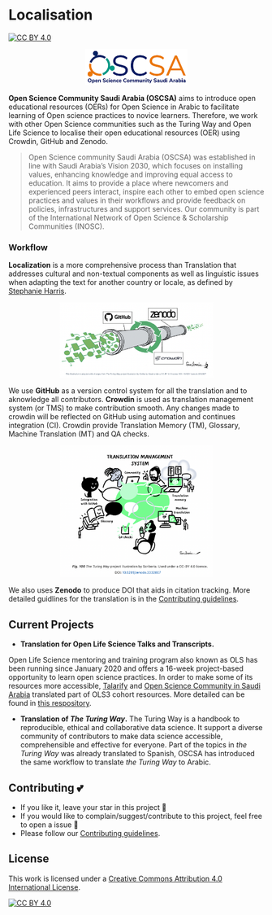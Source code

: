 # Localisation

[![CC BY 4.0][cc-by-shield]][cc-by]

<p align="center">
<img src= "imgs/logo.png" width = 40%>
<p/>


**Open Science Community Saudi Arabia (OSCSA)** aims to introduce open educational resources (OERs) for Open Science in Arabic to facilitate learning of Open science practices to novice learners. Therefore, we work with other Open Science communities such as the Turing Way and Open Life Science to localise their open educational resources (OER) using Crowdin, GitHub and Zenodo.

> Open Science community Saudi Arabia (OSCSA) was established in line with Saudi Arabia’s Vision 2030, which focuses on installing values, enhancing knowledge and improving equal access to education. It aims to provide a place where newcomers and experienced peers interact, inspire each other to embed open science practices and values in their workflows and provide feedback on policies, infrastructures and support services. Our community is part of the International Network of Open Science & Scholarship Communities (INOSC).


### Workflow

**Localization** is a more comprehensive process than Translation that addresses cultural and non-textual components as well as linguistic issues when adapting the text for another country or locale, as defined by [Stephanie Harris](https://www.vengaglobal.com/blog/translation-localization-difference/).

<p align="center">
<img src= "imgs/workflow.png" width = 60%>
<p/>

We use **GitHub** as a version control system for all the translation and to aknowledge all contributors. **Crowdin** is used as translation management system (or TMS) to make contribution smooth. Any changes made to crowdin will be reflected on GitHub using automation and continues integration (CI). Crowdin provide Translation Memory (TM), Glossary, Machine Translation (MT) and QA checks.

<p align="center">
<img src= "imgs/TMS.png" width = 60%>
<p/>

We also uses **Zenodo** to produce DOI that aids in citation tracking. More detailed guidlines for the translation is in the [Contributing guidelines](https://github.com/Open-Science-Community-Saudi-Arabia/localisation/blob/main/CONTRIBUTING.md). 

## Current Projects

- **Translation for Open Life Science Talks and Transcripts.**

Open Life Science mentoring and training program also known as OLS has been running since January 2020 and offers a 16-week project-based opportunity to learn open science practices. In order to make some of its resources more accessible, [Talarify](https://twitter.com/talarify?lang=en) and [Open Science Community in Saudi Arabia](https://twitter.com/OpenSciSaudi) translated part of OLS3 cohort resources. More detailed can be found in [this respository](https://github.com/Open-Science-Community-Saudi-Arabia/ols3-cohort-talks-and-transcripts).

- **Translation of _The Turing Way_.**
The Turing Way is a handbook to reproducible, ethical and collaborative data science. It support a diverse community of contributors to make data science accessible, comprehensible and effective for everyone. Part of the topics in _the Turing Way_ was already translated to Spanish, OSCSA has introduced the same workflow to translate _the Turing Way_ to Arabic.

## Contributing :two_hearts:
- If you like it, leave your star in this project :star2:
- If you would like to complain/suggest/contribute to this project, feel free to open a issue :heart_decoration:
- Please follow our [Contributing guidelines](https://github.com/Open-Science-Community-Saudi-Arabia/localisation/blob/main/CONTRIBUTING.md). 


## License

This work is licensed under a
[Creative Commons Attribution 4.0 International License][cc-by].

[![CC BY 4.0][cc-by-image]][cc-by]

[cc-by]: http://creativecommons.org/licenses/by/4.0/
[cc-by-image]: https://i.creativecommons.org/l/by/4.0/88x31.png
[cc-by-shield]: https://img.shields.io/badge/License-CC%20BY%204.0-lightgrey.svg
